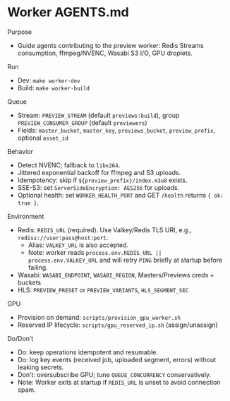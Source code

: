 # Worker AGENTS.md

Purpose
- Guide agents contributing to the preview worker: Redis Streams consumption, ffmpeg/NVENC, Wasabi S3 I/O, GPU droplets.

Run
- Dev: `make worker-dev`
- Build: `make worker-build`

Queue
- Stream: `PREVIEW_STREAM` (default `previews:build`), group `PREVIEW_CONSUMER_GROUP` (default `previewers`)
- Fields: `master_bucket`, `master_key`, `previews_bucket`, `preview_prefix`, optional `asset_id`

Behavior
- Detect NVENC; fallback to `libx264`.
- Jittered exponential backoff for ffmpeg and S3 uploads.
- Idempotency: skip if `${preview_prefix}/index.m3u8` exists.
- SSE-S3: set `ServerSideEncryption: AES256` for uploads.
- Optional health: set `WORKER_HEALTH_PORT` and GET `/health` returns `{ ok: true }`.

Environment
- Redis: `REDIS_URL` (required). Use Valkey/Redis TLS URI, e.g., `rediss://user:pass@host:port`.
  - Alias: `VALKEY_URL` is also accepted.
  - Note: worker reads `process.env.REDIS_URL || process.env.VALKEY_URL` and will retry `PING` briefly at startup before failing.
- Wasabi: `WASABI_ENDPOINT`, `WASABI_REGION`, Masters/Previews creds + buckets
- HLS: `PREVIEW_PRESET` or `PREVIEW_VARIANTS`, `HLS_SEGMENT_SEC`

GPU
- Provision on demand: `scripts/provision_gpu_worker.sh`
- Reserved IP lifecycle: `scripts/gpu_reserved_ip.sh` (assign/unassign)

Do/Don’t
- Do: keep operations idempotent and resumable.
- Do: log key events (received job, uploaded segment, errors) without leaking secrets.
- Don’t: oversubscribe GPU; tune `QUEUE_CONCURRENCY` conservatively.
- Note: Worker exits at startup if `REDIS_URL` is unset to avoid connection spam.
